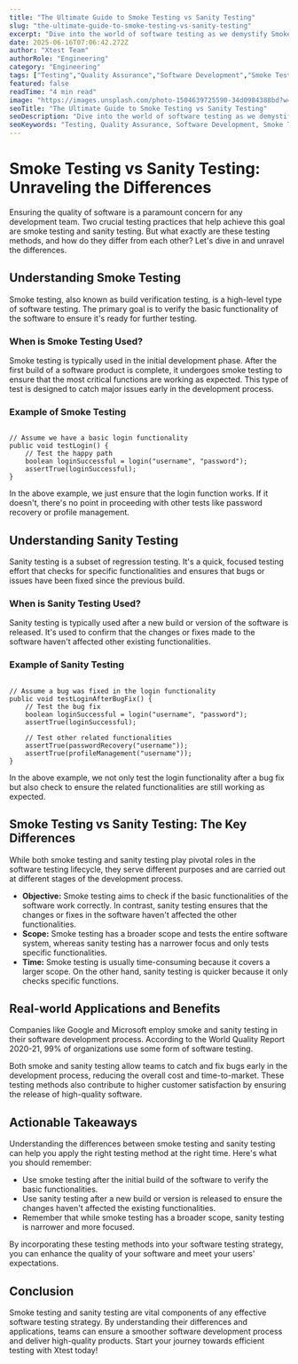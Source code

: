 ```yaml
---
title: "The Ultimate Guide to Smoke Testing vs Sanity Testing"
slug: "the-ultimate-guide-to-smoke-testing-vs-sanity-testing"
excerpt: "Dive into the world of software testing as we demystify Smoke Testing and Sanity Testing. Uncover which one should be your go-to strategy for perfecting your software, and why one might have an edge over the other. Click here to read more about these crucial steps in the lifecycle of software deployment."
date: 2025-06-16T07:06:42.272Z
author: "Xtest Team"
authorRole: "Engineering"
category: "Engineering"
tags: ["Testing","Quality Assurance","Software Development","Smoke Tests","Build Verification"]
featured: false
readTime: "4 min read"
image: "https://images.unsplash.com/photo-1504639725590-34d0984388bd?w=1200&h=600&fit=crop"
seoTitle: "The Ultimate Guide to Smoke Testing vs Sanity Testing"
seoDescription: "Dive into the world of software testing as we demystify Smoke Testing and Sanity Testing. Uncover which one should be your go-to strategy for perfecting your software, and why one might have an edge over the other. Click here to read more about these crucial steps in the lifecycle of software deployment."
seoKeywords: "Testing, Quality Assurance, Software Development, Smoke Tests, Build Verification"
---
```


# Smoke Testing vs Sanity Testing: Unraveling the Differences

Ensuring the quality of software is a paramount concern for any development team. Two crucial testing practices that help achieve this goal are smoke testing and sanity testing. But what exactly are these testing methods, and how do they differ from each other? Let's dive in and unravel the differences.

## Understanding Smoke Testing

Smoke testing, also known as build verification testing, is a high-level type of software testing. The primary goal is to verify the basic functionality of the software to ensure it's ready for further testing.

### When is Smoke Testing Used?

Smoke testing is typically used in the initial development phase. After the first build of a software product is complete, it undergoes smoke testing to ensure that the most critical functions are working as expected. This type of test is designed to catch major issues early in the development process.

### Example of Smoke Testing

```

// Assume we have a basic login functionality
public void testLogin() {
    // Test the happy path
    boolean loginSuccessful = login("username", "password");
    assertTrue(loginSuccessful);
}
```

In the above example, we just ensure that the login function works. If it doesn't, there's no point in proceeding with other tests like password recovery or profile management.

## Understanding Sanity Testing

Sanity testing is a subset of regression testing. It's a quick, focused testing effort that checks for specific functionalities and ensures that bugs or issues have been fixed since the previous build.

### When is Sanity Testing Used?

Sanity testing is typically used after a new build or version of the software is released. It's used to confirm that the changes or fixes made to the software haven't affected other existing functionalities.

### Example of Sanity Testing

```

// Assume a bug was fixed in the login functionality
public void testLoginAfterBugFix() {
    // Test the bug fix
    boolean loginSuccessful = login("username", "password");
    assertTrue(loginSuccessful);

    // Test other related functionalities
    assertTrue(passwordRecovery("username"));
    assertTrue(profileManagement("username"));
}
```

In the above example, we not only test the login functionality after a bug fix but also check to ensure the related functionalities are still working as expected.

## Smoke Testing vs Sanity Testing: The Key Differences

While both smoke testing and sanity testing play pivotal roles in the software testing lifecycle, they serve different purposes and are carried out at different stages of the development process.

*   **Objective:** Smoke testing aims to check if the basic functionalities of the software work correctly. In contrast, sanity testing ensures that the changes or fixes in the software haven't affected the other functionalities.
*   **Scope:** Smoke testing has a broader scope and tests the entire software system, whereas sanity testing has a narrower focus and only tests specific functionalities.
*   **Time:** Smoke testing is usually time-consuming because it covers a larger scope. On the other hand, sanity testing is quicker because it only checks specific functions.

## Real-world Applications and Benefits

Companies like Google and Microsoft employ smoke and sanity testing in their software development process. According to the World Quality Report 2020-21, 99% of organizations use some form of software testing.

Both smoke and sanity testing allow teams to catch and fix bugs early in the development process, reducing the overall cost and time-to-market. These testing methods also contribute to higher customer satisfaction by ensuring the release of high-quality software.

## Actionable Takeaways

Understanding the differences between smoke testing and sanity testing can help you apply the right testing method at the right time. Here's what you should remember:

*   Use smoke testing after the initial build of the software to verify the basic functionalities.
*   Use sanity testing after a new build or version is released to ensure the changes haven't affected the existing functionalities.
*   Remember that while smoke testing has a broader scope, sanity testing is narrower and more focused.

By incorporating these testing methods into your software testing strategy, you can enhance the quality of your software and meet your users' expectations.

## Conclusion

Smoke testing and sanity testing are vital components of any effective software testing strategy. By understanding their differences and applications, teams can ensure a smoother software development process and deliver high-quality products. Start your journey towards efficient testing with Xtest today!